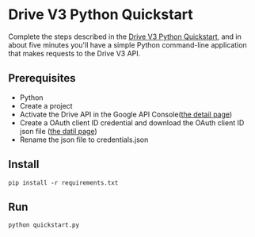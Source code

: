 # Drive V3 Python Quickstart

Complete the steps described in the [Drive V3 Python Quickstart](
https://developers.google.com/drive/v3/web/quickstart/python), and in
about five minutes you'll have a simple Python command-line application that
makes requests to the Drive V3 API.

## Prerequisites
- Python
- Create a project
- Activate the Drive API in the Google API Console([the detail page](https://developers.google.com/workspace/guides/create-project))
- Create a OAuth client ID credential and download the OAuth client ID json file ([the datil page](https://developers.google.com/workspace/guides/create-credentials))
- Rename the json file to credentials.json

## Install

```shell
pip install -r requirements.txt
```

## Run

```shell
python quickstart.py
```
